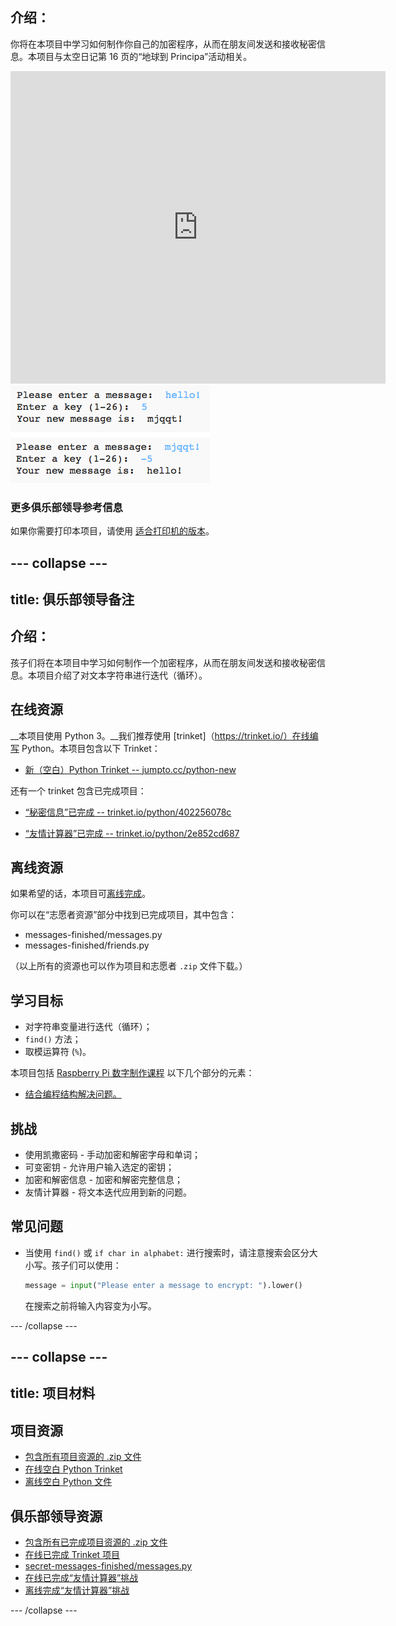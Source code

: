 ## 介绍：

你将在本项目中学习如何制作你自己的加密程序，从而在朋友间发送和接收秘密信息。本项目与太空日记第 16 页的“地球到 Principa”活动相关。

<div class="trinket">
  <iframe src="https://trinket.io/embed/python/402256078c?outputOnly=true&start=result" width="600" height="500" frameborder="0" marginwidth="0" marginheight="0" allowfullscreen>
  </iframe>
  <img src="images/messages-finished.png">
</div>

### 更多俱乐部领导参考信息

如果你需要打印本项目，请使用 [适合打印机的版本](https://projects.raspberrypi.org/en/projects/secret-messages/print)。


--- collapse ---
---
title: 俱乐部领导备注
---


## 介绍：
孩子们将在本项目中学习如何制作一个加密程序，从而在朋友间发送和接收秘密信息。本项目介绍了对文本字符串进行迭代（循环）。

## 在线资源

__本项目使用 Python 3。__我们推荐使用 [trinket]（https://trinket.io/）在线编写 Python。本项目包含以下 Trinket：

+ [新（空白）Python Trinket -- jumpto.cc/python-new](http://jumpto.cc/python-new)

还有一个 trinket 包含已完成项目：

+ [“秘密信息”已完成 -- trinket.io/python/402256078c](https://trinket.io/python/402256078c)

+ [“友情计算器”已完成 -- trinket.io/python/2e852cd687](https://trinket.io/python/2e852cd687)

## 离线资源
如果希望的话，本项目可[离线完成](https://www.codeclubprojects.org/en-GB/resources/python-working-offline/)。

你可以在“志愿者资源”部分中找到已完成项目，其中包含：

+ messages-finished/messages.py
+ messages-finished/friends.py

（以上所有的资源也可以作为项目和志愿者 `.zip` 文件下载。）

## 学习目标
+ 对字符串变量进行迭代（循环）；
+ `find()` 方法；
+ 取模运算符 (`%`)。

本项目包括 [Raspberry Pi 数字制作课程](http://rpf.io/curriculum) 以下几个部分的元素：

+ [结合编程结构解决问题。](https://www.raspberrypi.org/curriculum/programming/builder)

## 挑战
+ 使用凯撒密码 - 手动加密和解密字母和单词；
+ 可变密钥 - 允许用户输入选定的密钥；
+ 加密和解密信息 - 加密和解密完整信息；
+ 友情计算器 - 将文本迭代应用到新的问题。

## 常见问题
+ 当使用 `find()` 或 `if char in alphabet:` 进行搜索时，请注意搜索会区分大小写。孩子们可以使用：

	```python
	message = input("Please enter a message to encrypt: ").lower()
	```

	在搜索之前将输入内容变为小写。

--- /collapse ---


--- collapse ---
---
title: 项目材料
---
## 项目资源
* [包含所有项目资源的 .zip 文件](resources/secret-messages-project-resources.zip)
* [在线空白 Python Trinket](http://jumpto.cc/python-new)
* [离线空白 Python 文件](resources/new-new.py)

## 俱乐部领导资源
* [包含所有已完成项目资源的 .zip 文件](resources/secret-messages-volunteer-resources.zip)
* [在线已完成 Trinket 项目](https://trinket.io/python/402256078c)
* [secret-messages-finished/messages.py](resources/secret-messages-finished-messages.py)
* [在线已完成“友情计算器”挑战](https://trinket.io/python/2e852cd687)
* [离线完成“友情计算器”挑战](resources/friendship-calculator-finished-friends.py)

--- /collapse ---
